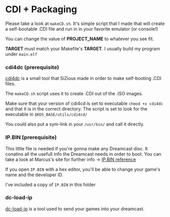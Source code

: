 # CDI + Packaging

Please take a look at `makeCD.sh`. It's simple script that I made that will create a self-bootable .CDI file and run in in your favorite emulator (or console!)

You can change the value of **PROJECT_NAME** to whatever you see fit.

**TARGET** must match your Makefile's **TARGET**. I usually build my program under `main.elf`

### cdi4dc (prerequisite)
[cdi4dc](https://sourceforge.net/projects/img4dc/) is a small tool that SiZious made in order to make self-booting .CDI files.

The `makeCD.sh` script uses it to create .CDI out of the .ISO images.

Make sure that your version of cdi4cd is set to executable `chmod +x cdi4dc` and that it is in the correct directory. The script is set to look for the executable in `$KOS_BASE/utils/cdi4cd/`

You could also put a sym-link in your `/usr/bin/` and call it directly.

### IP.BIN (prerequisite)

This little file is needed if you're gonna make any Dreamcast disc. It conatins all the usefull info the Dreamcast needs in order to boot. You can take a look at Marcus's site for further info -> [IP.BIN reference](http://mc.pp.se/dc/ip.bin.html)

If you open `IP.BIN` with a hex editor, you'll be able to change your game's name and the developer ID.

I've included a copy of `IP.BIN` in this folder

### dc-load-ip

[dc-load-ip](https://github.com/thentenaar/dc-load-ip) is a tool used to send your games into your dreamcast.
